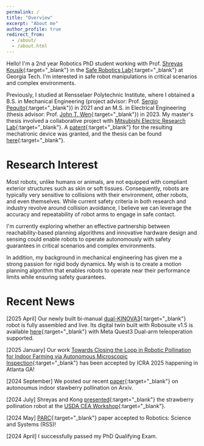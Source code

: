 ```yaml
---
permalink: /
title: "Overview"
excerpt: "About me"
author_profile: true
redirect_from: 
  - /about/
  - /about.html
---
```


Hello! I'm a 2nd year Robotics PhD student working with Prof. [Shreyas Kousik](https://www.shreyaskousik.com){:target="_blank"} in the [Safe Robotics Lab](https://saferoboticslab.me.gatech.edu/){:target="_blank"} at Georgia Tech. I'm interested in safe robot manipulations in critical scenarios and complex environments.

Previously, I studied at Rensselaer Polytechnic Institute, where I obtained a B.S. in Mechanical Engineering (project advisor: Prof. [Sergio Pequito](https://www.spequito.com){:target="_blank"}) in 2021 and an M.S. in Electrical Engineering (thesis advisor: Prof. [John T. Wen](https://john-wen.com){:target="_blank"}) in 2023. My master's thesis involved a collaborative project with [Mitsubishi Electric Research Lab](https://www.merl.com){:target="_blank"}. A [patent](https://patents.google.com/patent/US20240261962A1/en){:target="_blank"} for the resulting mechatronic device was granted, and the thesis can be found [here](../files/Kong_MS_Thesis.pdf){:target="_blank"}.


Research Interest
======

Most robots, unlike humans or animals, are not equipped with compliant exterior structures such as skin or soft tissues. Consequently, robots are typically very sensitive to collisions with their environment, other robots, and even themselves. While current safety criteria in both research and industry revolve around collision avoidance, I believe we can leverage the accuracy and repeatability of robot arms to engage in safe contact. 

I'm currently exploring whether an effective partnership between reachability-based planning algorithms and innovative hardware design and sensing could enable robots to operate autonomously with safety guarantees in critical scenarios and complex environments.

In addition, my background in mechanical engineering has given me a strong passion for rigid body dynamics. My wish is to create a motion planning algorithm that enables robots to operate near their performance limits while ensuring safety guarantees.


Recent News
======
[2025 April] Our newly built bi-manual [dual-KINOVA3](https://saferoboticslab.me.gatech.edu/robots/){:target="_blank"} robot is fully assembled and live. Its digital twin built with Robosuite v1.5 is available [here](https://github.com/kczttm/robosuite){:target="_blank"} with Meta Quest3 Dual-arm teleoperation supported.

[2025 January] Our work [Towards Closing the Loop in Robotic Pollination for Indoor Farming via Autonomous Microscopic Inspection](https://saferoboticslab.me.gatech.edu/research/towards-robotic-pollination/){:target="_blank"} has been accepted by ICRA 2025 happening in Atlanta GA!

[2024 September] We posted our recent [paper](https://arxiv.org/abs/2409.12311){:target="_blank"} on autonoumus indoor stawberry pollination on Arxiv.

[2024 July] Shreyas and Kong [presented](https://www.ceagworld.com/greenhouse-produce/taking-a-closer-look-at-robotics-in-cea/){:target="_blank"} the strawberry pollination robot at the [USDA CEA Workshop](https://sites.google.com/view/cea2024jointworkshop/home){:target="_blank"}. 

[2024 May] [PARC](https://saferoboticslab.me.gatech.edu/research/parc/){:target="_blank"} paper accepted to Robotics: Science and Systems (RSS)!

[2024 April] I successfully passed my PhD Qualifying Exam.
